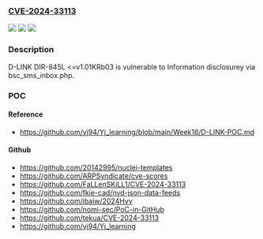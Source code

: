 ### [CVE-2024-33113](https://cve.mitre.org/cgi-bin/cvename.cgi?name=CVE-2024-33113)
![](https://img.shields.io/static/v1?label=Product&message=n%2Fa&color=blue)
![](https://img.shields.io/static/v1?label=Version&message=n%2Fa&color=blue)
![](https://img.shields.io/static/v1?label=Vulnerability&message=n%2Fa&color=brighgreen)

### Description

D-LINK DIR-845L <=v1.01KRb03 is vulnerable to Information disclosurey via bsc_sms_inbox.php.

### POC

#### Reference
- https://github.com/yj94/Yj_learning/blob/main/Week16/D-LINK-POC.md

#### Github
- https://github.com/20142995/nuclei-templates
- https://github.com/ARPSyndicate/cve-scores
- https://github.com/FaLLenSKiLL1/CVE-2024-33113
- https://github.com/fkie-cad/nvd-json-data-feeds
- https://github.com/ibaiw/2024Hvv
- https://github.com/nomi-sec/PoC-in-GitHub
- https://github.com/tekua/CVE-2024-33113
- https://github.com/yj94/Yj_learning

